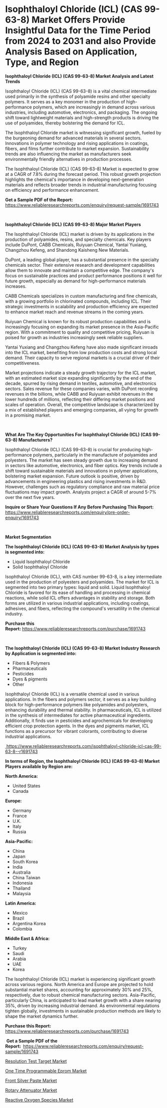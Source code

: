 <p><h1>Isophthaloyl Chloride (ICL) (CAS 99-63-8) Market Offers Provide Insightful Data for the Time Period from 2024 to 2031 and also Provide Analysis Based on Application, Type, and Region</h1></p><p><strong>Isophthaloyl Chloride (ICL) (CAS 99-63-8) Market Analysis and Latest Trends</strong></p>
<p><p>Isophthaloyl Chloride (ICL) (CAS 99-63-8) is a vital chemical intermediate used primarily in the synthesis of polyamide resins and other specialty polymers. It serves as a key monomer in the production of high-performance polymers, which are increasingly in demand across various industries, including automotive, electronics, and packaging. The ongoing shift toward lightweight materials and high-strength products is driving the use of polyamides, thereby bolstering the demand for ICL.</p><p>The Isophthaloyl Chloride market is witnessing significant growth, fueled by the burgeoning demand for advanced materials in several sectors. Innovations in polymer technology and rising applications in coatings, fibers, and films further contribute to market expansion. Sustainability trends are also influencing the market as manufacturers seek environmentally friendly alternatives in production processes.</p><p>The Isophthaloyl Chloride (ICL) (CAS 99-63-8) Market is expected to grow at a CAGR of 7.8% during the forecast period. This robust growth projection highlights the chemical's importance in developing next-generation materials and reflects broader trends in industrial manufacturing focusing on efficiency and performance enhancement.</p></p>
<p><strong>Get a Sample PDF of the Report:&nbsp;</strong> <a href="https://www.reliableresearchreports.com/enquiry/request-sample/1691743?utm_campaign=1730&utm_medium=2&utm_source=Github&utm_content=ia&utm_term=18102024&utm_id=isophthaloyl-chloride-icl-cas-99-63-8">https://www.reliableresearchreports.com/enquiry/request-sample/1691743</a></p>
<p>&nbsp;</p>
<p><strong>Isophthaloyl Chloride (ICL) (CAS 99-63-8) Major Market Players</strong></p>
<p><p>The Isophthaloyl Chloride (ICL) market is driven by its applications in the production of polyamides, resins, and specialty chemicals. Key players include DuPont, CABB Chemicals, Ruiyuan Chemical, Yantai Yuxiang, Changzhou Kefeng, and Shandong Kaisheng New Materials. </p><p>DuPont, a leading global player, has a substantial presence in the specialty chemicals sector. Their extensive research and development capabilities allow them to innovate and maintain a competitive edge. The company's focus on sustainable practices and product performance positions it well for future growth, especially as demand for high-performance materials increases.</p><p>CABB Chemicals specializes in custom manufacturing and fine chemicals, with a growing portfolio in chlorinated compounds, including ICL. Their strategic investments in scalability and production efficiency are expected to enhance market reach and revenue streams in the coming years.</p><p>Ruiyuan Chemical is known for its robust production capabilities and is increasingly focusing on expanding its market presence in the Asia-Pacific region. With a commitment to quality and competitive pricing, Ruiyuan is poised for growth as industries increasingly seek reliable suppliers.</p><p>Yantai Yuxiang and Changzhou Kefeng have also made significant inroads into the ICL market, benefiting from low production costs and strong local demand. Their capacity to serve regional markets is a crucial driver of their competitiveness.</p><p>Market projections indicate a steady growth trajectory for the ICL market, with an estimated market size expanding significantly by the end of the decade, spurred by rising demand in textiles, automotive, and electronics sectors. Sales revenue for these companies varies, with DuPont recording revenues in the billions, while CABB and Ruiyuan exhibit revenues in the lower hundreds of millions, reflecting their differing market positions and scales of operation. Overall, the competitive landscape is characterized by a mix of established players and emerging companies, all vying for growth in a promising market.</p></p>
<p>&nbsp;</p>
<p><strong>What Are The Key Opportunities For Isophthaloyl Chloride (ICL) (CAS 99-63-8) Manufacturers?</strong></p>
<p><p>Isophthaloyl Chloride (ICL) (CAS 99-63-8) is crucial for producing high-performance polymers, particularly in the manufacture of polyamides and polyesters. The market has seen steady growth due to increasing demand in sectors like automotive, electronics, and fiber optics. Key trends include a shift toward sustainable materials and innovations in polymer applications, bolstering market expansion. Future outlook is positive, driven by advancements in engineering plastics and rising investments in R&D. However, challenges such as regulatory compliance and raw material price fluctuations may impact growth. Analysts project a CAGR of around 5-7% over the next five years.</p></p>
<p><strong>Inquire or Share Your Questions If Any Before Purchasing This Report:</strong> <a href="https://www.reliableresearchreports.com/enquiry/pre-order-enquiry/1691743?utm_campaign=1730&utm_medium=2&utm_source=Github&utm_content=ia&utm_term=18102024&utm_id=isophthaloyl-chloride-icl-cas-99-63-8">https://www.reliableresearchreports.com/enquiry/pre-order-enquiry/1691743</a></p>
<p>&nbsp;</p>
<p><strong>Market Segmentation</strong></p>
<p><strong>The Isophthaloyl Chloride (ICL) (CAS 99-63-8) Market Analysis by types is segmented into:</strong></p>
<p><ul><li>Liquid Isophthaloyl Chloride</li><li>Solid Isophthaloyl Chloride</li></ul></p>
<p><p>Isophthaloyl Chloride (ICL), with CAS number 99-63-8, is a key intermediate used in the production of polyesters and polyamides. The market for ICL is segmented into two primary types: liquid and solid. Liquid Isophthaloyl Chloride is favored for its ease of handling and processing in chemical reactions, while solid ICL offers advantages in stability and storage. Both forms are utilized in various industrial applications, including coatings, adhesives, and fibers, reflecting the compound's versatility in the chemical industry.</p></p>
<p><strong>Purchase this Report:&nbsp;</strong><a href="https://www.reliableresearchreports.com/purchase/1691743?utm_campaign=1730&utm_medium=2&utm_source=Github&utm_content=ia&utm_term=18102024&utm_id=isophthaloyl-chloride-icl-cas-99-63-8">https://www.reliableresearchreports.com/purchase/1691743</a></p>
<p>&nbsp;</p>
<p><strong>The Isophthaloyl Chloride (ICL) (CAS 99-63-8) Market Industry Research by Application is segmented into:</strong></p>
<p><ul><li>Fibers & Polymers</li><li>Pharmaceuticals</li><li>Pesticides</li><li>Dyes & pigments</li><li>Other</li></ul></p>
<p><p>Isophthaloyl Chloride (ICL) is a versatile chemical used in various applications. In the fibers and polymers sector, it serves as a key building block for high-performance polymers like polyamides and polyesters, enhancing durability and thermal stability. In pharmaceuticals, ICL is utilized in the synthesis of intermediates for active pharmaceutical ingredients. Additionally, it finds use in pesticides and agrochemicals for developing efficient crop protection agents. In the dyes and pigments market, ICL functions as a precursor for vibrant colorants, contributing to diverse industrial applications.</p></p>
<p><a href="https://www.reliableresearchreports.com/isophthaloyl-chloride-icl-cas-99-63-8--r1691743?utm_campaign=1730&utm_medium=2&utm_source=Github&utm_content=ia&utm_term=18102024&utm_id=isophthaloyl-chloride-icl-cas-99-63-8">&nbsp;https://www.reliableresearchreports.com/isophthaloyl-chloride-icl-cas-99-63-8--r1691743</a></p>
<p><strong>In terms of Region, the Isophthaloyl Chloride (ICL) (CAS 99-63-8) Market Players available by Region are:</strong></p>
<p>
    <p> <strong> North America: </strong>
        <ul>
            <li>United States</li>
            <li>Canada</li>
        </ul>
        </p> 
    <p> <strong> Europe: </strong>
        <ul>
            <li>Germany</li>
            <li>France</li>
            <li>U.K.</li>
            <li>Italy</li>
            <li>Russia</li>
        </ul>
        </p> 
    <p> <strong> Asia-Pacific: </strong>
        <ul>
            <li>China</li>
            <li>Japan</li>
            <li>South Korea</li>
            <li>India</li>
            <li>Australia</li>
            <li>China Taiwan</li>
            <li>Indonesia</li>
            <li>Thailand</li>
            <li>Malaysia</li>
        </ul>
        </p> 
    <p> <strong> Latin America: </strong>
        <ul>
            <li>Mexico</li>
            <li>Brazil</li>
            <li>Argentina Korea</li>
            <li>Colombia</li>
        </ul>
        </p> 
    <p> <strong> Middle East & Africa: </strong>
        <ul>
            <li>Turkey</li>
            <li>Saudi</li>
            <li>Arabia</li>
            <li>UAE</li>
            <li>Korea</li>
        </ul>
    </p>
    </p>
<p><p>The Isophthaloyl Chloride (ICL) market is experiencing significant growth across various regions. North America and Europe are projected to hold substantial market shares, accounting for approximately 30% and 25%, respectively, due to robust chemical manufacturing sectors. Asia-Pacific, particularly China, is anticipated to lead market growth with a share nearing 35%, driven by increasing industrial demand. As environmental regulations tighten globally, investments in sustainable production methods are likely to shape the market dynamics further.</p></p>
<p><strong>Purchase this Report: </strong><a href="https://www.reliableresearchreports.com/purchase/1691743?utm_campaign=1730&utm_medium=2&utm_source=Github&utm_content=ia&utm_term=18102024&utm_id=isophthaloyl-chloride-icl-cas-99-63-8">https://www.reliableresearchreports.com/purchase/1691743</a></p>
<p>&nbsp;<strong>Get a Sample PDF of the Report:&nbsp;&nbsp;</strong><a href="https://www.reliableresearchreports.com/enquiry/request-sample/1691743?utm_campaign=1730&utm_medium=2&utm_source=Github&utm_content=ia&utm_term=18102024&utm_id=isophthaloyl-chloride-icl-cas-99-63-8">https://www.reliableresearchreports.com/enquiry/request-sample/1691743</a></p>
<p><strong></strong></p>
<p><p><a href="https://www.linkedin.com/pulse/resolution-test-target-market-emerging-trends-future-prospects-oedwf?utm_campaign=1730&utm_medium=2&utm_source=Github&utm_content=ia&utm_term=18102024&utm_id=isophthaloyl-chloride-icl-cas-99-63-8">Resolution Test Target Market</a></p><p><a href="https://www.linkedin.com/pulse/global-one-time-programmable-eprom-market-exploring-share-trends-leohf?utm_campaign=1730&utm_medium=2&utm_source=Github&utm_content=ia&utm_term=18102024&utm_id=isophthaloyl-chloride-icl-cas-99-63-8">One Time Programmable Eprom Market</a></p><p><a href="https://github.com/gailasejs/Market-Research-Report-List-1/blob/main/front-silver-paste-market.md?utm_campaign=1730&utm_medium=2&utm_source=Github&utm_content=ia&utm_term=18102024&utm_id=isophthaloyl-chloride-icl-cas-99-63-8">Front Silver Paste Market</a></p><p><a href="https://www.linkedin.com/pulse/rotary-attenuator-market-growth-outlook-from-2024-2031-projecting-unebf?utm_campaign=1730&utm_medium=2&utm_source=Github&utm_content=ia&utm_term=18102024&utm_id=isophthaloyl-chloride-icl-cas-99-63-8">Rotary Attenuator Market</a></p><p><a href="https://www.linkedin.com/pulse/strategic-market-insights-global-reactive-oxygen-species-r7tue?utm_campaign=1730&utm_medium=2&utm_source=Github&utm_content=ia&utm_term=18102024&utm_id=isophthaloyl-chloride-icl-cas-99-63-8">Reactive Oxygen Species Market</a></p></p>